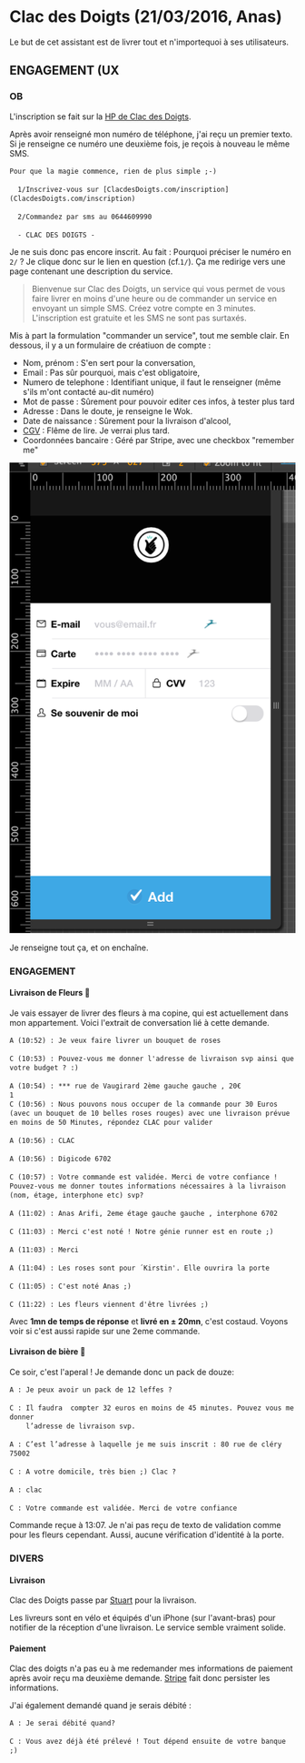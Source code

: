 # Clac des Doigts (21/03/2016, Anas)

Le but de cet assistant est de livrer tout et n'importequoi à ses utilisateurs.

## ENGAGEMENT (UX

### OB

L'inscription se fait sur la [HP de Clac des Doigts](https://clacdesdoigts.com).

Après avoir renseigné mon numéro de téléphone, j'ai reçu un premier texto. Si 
je renseigne ce numéro une deuxième fois, je reçois à nouveau le même SMS.

```
Pour que la magie commence, rien de plus simple ;-) 

  1/Inscrivez-vous sur [ClacdesDoigts.com/inscription](ClacdesDoigts.com/inscription)

  2/Commandez par sms au 0644609990

  - CLAC DES DOIGTS -

```

Je ne suis donc pas encore inscrit. Au fait : Pourquoi préciser le numéro en `2/` ?
Je clique donc sur le lien en question (cf.`1/`). Ça me redirige vers une page
contenant une description du service.

>Bienvenue sur Clac des Doigts, un service qui vous permet de vous faire livrer en moins d'une heure ou de commander un service en envoyant un simple SMS.
>Créez votre compte en 3 minutes. L'inscription est gratuite et les SMS ne sont pas surtaxés.

Mis à part la formulation "commander un service", tout me semble clair. En 
dessous, il y a un formulaire de créatiuon de compte : 
 - Nom, prénom : S'en sert pour la conversation,
 - Email : Pas sûr pourquoi, mais c'est obligatoire,
 - Numero de telephone : Identifiant unique, il faut le renseigner (même s'ils 
   m'ont contacté au-dit numéro)
 - Mot de passe : Sûrement pour pouvoir editer ces infos, à tester plus tard
 - Adresse : Dans le doute, je renseigne le Wok.
 - Date de naissance : Sûrement pour la livraison d'alcool,
 - [CGV](https://clacdesdoigts.com/a-propos) : Flême de lire. Je verrai plus tard.
 - Coordonnées bancaire : Géré par Stripe, avec une checkbox "remember me"

 ![1](images/clac_paiement.png)

Je renseigne tout ça, et on enchaîne.

### ENGAGEMENT

#### Livraison de Fleurs 🌹

Je vais essayer de livrer des fleurs à ma copine, qui est actuellement dans mon
appartement. Voici l'extrait de conversation lié à cette demande.

```
A (10:52) : Je veux faire livrer un bouquet de roses

C (10:53) : Pouvez-vous me donner l'adresse de livraison svp ainsi que votre budget ? :)

A (10:54) : *** rue de Vaugirard 2ème gauche gauche , 20€
1
C (10:56) : Nous pouvons nous occuper de la commande pour 30 Euros  (avec un bouquet de 10 belles roses rouges) avec une livraison prévue en moins de 50 Minutes, répondez CLAC pour valider

A (10:56) : CLAC

A (10:56) : Digicode 6702

C (10:57) : Votre commande est validée. Merci de votre confiance ! Pouvez-vous me donner toutes informations nécessaires à la livraison (nom, étage, interphone etc) svp?

A (11:02) : Anas Arifi, 2eme étage gauche gauche , interphone 6702

C (11:03) : Merci c'est noté ! Notre génie runner est en route ;)

A (11:03) : Merci

A (11:04) : Les roses sont pour ´Kirstin'. Elle ouvrira la porte

C (11:05) : C'est noté Anas ;)

C (11:22) : Les fleurs viennent d'être livrées ;)

```

Avec **1mn de temps de réponse** et **livré en ± 20mn**, c'est costaud. Voyons
voir si c'est aussi rapide sur une 2eme commande. 

#### Livraison de bière 🍺

Ce soir, c'est l'aperal ! Je demande donc un pack de douze: 

```
A : Je peux avoir un pack de 12 leffes ?

C : Il faudra  compter 32 euros en moins de 45 minutes. Pouvez vous me donner 
    l’adresse de livraison svp.

A : C’est l’adresse à laquelle je me suis inscrit : 80 rue de cléry 75002

C : A votre domicile, très bien ;) Clac ?

A : clac

C : Votre commande est validée. Merci de votre confiance
```

Commande reçue à 13:07. Je n'ai pas reçu de texto de validation comme pour les 
fleurs cependant. Aussi, aucune vérification d'identité à la porte.

### DIVERS

#### Livraison

Clac des Doigts passe par [Stuart](https://stuart.com/fr/) pour la livraison.

Les livreurs sont en vélo et équipés d'un iPhone (sur l'avant-bras) pour 
notifier de la réception d'une livraison. Le service semble vraiment solide.

#### Paiement

Clac des doigts n'a pas eu à me redemander mes informations de paiement après 
avoir reçu ma deuxième demande. [Stripe](https://stripe.com/fr) fait donc persister les informations.

J'ai également demandé quand je serais débité : 

```
A : Je serai débité quand?

C : Vous avez déjà été prélevé ! Tout dépend ensuite de votre banque ;)
```